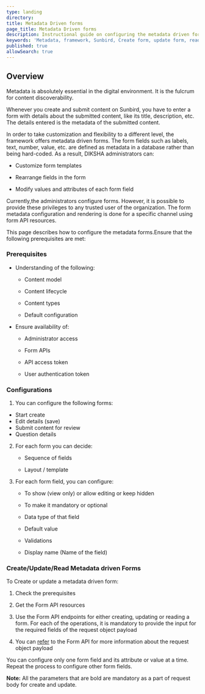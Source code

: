 ```yaml
---
type: landing
directory: 
title: Metadata Driven forms
page_title: Metadata Driven forms
description: Instructional guide on configuring the metadata driven forms 
keywords: 'Metadata, framework, Sunbird, Create form, update form, read form'
published: true
allowSearch: true
---
```


## Overview

Metadata is absolutely essential in the digital environment. It is the fulcrum for content discoverability.

Whenever you create and submit content on Sunbird, you have to enter a form with details about the submitted content, like its title, description, etc. The details entered is the metadata of the submitted content.

In order to take customization and flexibility to a different level, the framework offers metadata driven forms. The form fields such as labels, text, number, value, etc. are defined as metadata in a database rather than being hard-coded. As a result, DIKSHA administrators can:

* Customize form templates

* Rearrange fields in the form

* Modify values and attributes of each form field

Currently,the administrators configure forms. However, it is possible to provide these privileges to any trusted user of the organization. The form metadata configuration and rendering is done for a specific channel using form API resources. 

This page describes how to configure the metadata forms.Ensure that the following prerequisites are met:

### Prerequisites

* Understanding of the following:

    * Content model

    * Content lifecycle

    * Content types

    * Default configuration

* Ensure availability of:

    * Administrator access

    * Form APIs

    * API access token

    * User authentication token

### Configurations

1. You can configure the following forms:

 * Start create
 * Edit details (save)
 * Submit content for review
 * Question details

2. For each form  you can decide:

    * Sequence of fields

    * Layout / template

3. For each form field, you can configure:

    * To show (view only) or allow editing or keep hidden

    * To make it mandatory or optional

    * Data type of that field

    * Default value

    * Validations

    * Display name (Name of the field)

### Create/Update/Read Metadata driven Forms

To Create or update a metadata driven form:

1. Check the prerequisites

2. Get the Form API resources

3. Use the Form API endpoints for either creating, updating or reading a form. For each of the operations, it is mandatory to provide the input for the required  fields of the request object payload

4. You can  [refer](http://www.sunbird.org/apis/form/) to the Form API  for more information about the request object payload

You can configure only one form field and its attribute or value at a time. Repeat the process to configure other form fields.

**Note:** All the parameters that are bold are mandatory as a part of request body for create and update.
